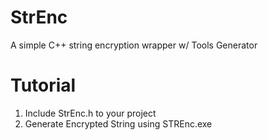 # StrEnc
A simple C++ string encryption wrapper w/ Tools Generator

# Tutorial
1. Include StrEnc.h to your project
2. Generate Encrypted String using STREnc.exe
